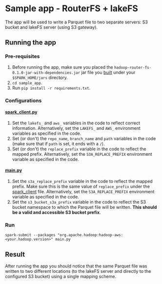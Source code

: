 # Sample app - RouterFS + lakeFS

The app will be used to write a Parquet file to two separate servers: S3 bucket and lakeFS server (using S3 gateway).

## Running the app

### Pre-requisites

1. Before running the app, make sure you placed the `hadoop-router-fs-0.1.0-jar-with-dependencies.jar` jar file you [built](../README.md#build-instructions) under your `$SPARK_HOME/jars` directory.
2. `cd sample_app`.
3. Run `pip install -r requirements.txt`.

### Configurations

#### [spark_client.py](spark_client.py)

1. Set the `lakefs_` and `aws_` variables in the code to reflect correct information. Alternatively, set the `LAKEFS_` and `AWS_` environment variables as specified in the code.
2. Set (or don't) the `repo_name`, `branch_name` and `path` variables in the code (make sure that if `path` is set, it ends with a `/`).
3. Set (or don't) the `replace_prefix` variable in the code to reflect the mapped prefix. Alternatively, set the `S3A_REPLACE_PREFIX` environment variable as specified in the code. 

#### [main.py](main.py)

1. Set the `s3a_replace_prefix` variable in the code to reflect the mapped prefix. Make sure this is the same value of `replace_prefix` under the [spark_client](spark_client.py) file. Alternatively, set the `S3A_REPLACE_PREFIX` environment variable as specified in the code.
2. Set the `s3_bucket_s3a_prefix` variable in the code to reflect the S3 bucket namespace to which the Parquet file will be written. **This should be a valid and accessible S3 bucket prefix**.

### Run

`spark-submit --packages "org.apache.hadoop:hadoop-aws:<your.hadoop.version>" main.py`

## Result

After running the app you should notice that the same Parquet file was written to two different locations (to the lakeFS server and directly to the configured S3 bucket) using a single mapping scheme.

